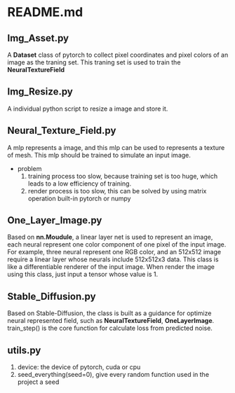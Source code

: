 # README.md

## Img_Asset.py
A **Dataset** class of pytorch to collect pixel coordinates and pixel colors of an image as the traning set. This traning set is used to train the **NeuralTextureField**

## Img_Resize.py
A individual python script to resize a image and store it.

## Neural_Texture_Field.py
A mlp represents a image, and this mlp can be used to represents a texture of mesh. This mlp should be trained to simulate an input image.
* problem
    1. training process too slow, because training set is too huge, which leads to a low efficiency of training.
    2. render process is too slow, this can be solved by using matrix operation built-in pytorch or numpy

## One_Layer_Image.py
Based on **nn.Moudule**, a linear layer net is used to represent an image, each neural represent one color component of one pixel of the input image. For example, three neural represent one RGB color, and an 512x512 image require a linear layer whose neurals include 512x512x3 data. This class is like a differentiable renderer of the input image. When render the image using this class, just input a tensor whose value is 1.

## Stable_Diffusion.py
Based on Stable-Diffusion, the class is built as a guidance for optimize neural represented field, such as **NeuralTextureField**, **OneLayerImage**. train_step() is the core function for calculate loss from predicted noise.

## utils.py
1. device: the device of pytorch, cuda or cpu
2. seed_everything(seed=0), give every random function used in the project a seed 